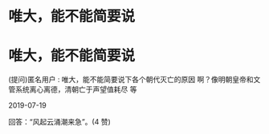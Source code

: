 # 唯大，能不能简要说

# 唯大，能不能简要说

(提问)匿名用户 : 唯大，能不能简要说下各个朝代灭亡的原因 啊？像明朝皇帝和文管系统离心离德，清朝亡于声望值耗尽 等

2019-07-19

回答：“风起云涌潮来急”。(4 赞)
